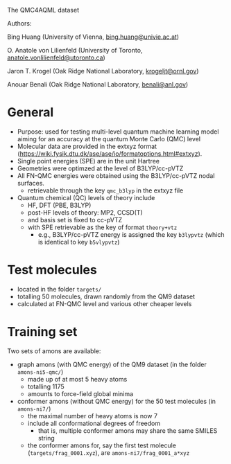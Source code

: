 The QMC4AQML dataset

Authors: 

Bing Huang (University of Vienna, bing.huang@univie.ac.at)

O. Anatole von Lilienfeld (University of Toronto, anatole.vonlilienfeld@utoronto.ca)

Jaron T. Krogel (Oak Ridge National Laboratory, krogeljt@ornl.gov) 

Anouar Benali (Oak Ridge National Laboratory, benali@anl.gov)


# General

- Purpose: used for testing multi-level quantum machine learning model aiming for an accuracy at the quantum Monte Carlo (QMC) level
- Molecular data are provided in the extxyz format (https://wiki.fysik.dtu.dk/ase/ase/io/formatoptions.html#extxyz).
- Single point energies (SPE) are in the unit Hartree
- Geometries were optimzed at the level of B3LYP/cc-pVTZ
- All FN-QMC energies were obtained using the B3LYP/cc-pVTZ nodal surfaces.
    - retrievable through the key `qmc_b3lyp` in the extxyz file
- Quantum chemical (QC) levels of theory include
    - HF, DFT (PBE, B3LYP)
    - post-HF levels of theory: MP2, CCSD(T)
    - and basis set is fixed to cc-pVTZ
    - with SPE retrievable as the key of format `theory+vtz`
        - e.g., B3LYP/cc-pVTZ energy is assigned the key `b3lypvtz` (which is identical to key `b5vlypvtz`)


# Test molecules

- located in the folder `targets/`
- totalling 50 molecules, drawn randomly from the QM9 dataset
- calculated at FN-QMC level and various other cheaper levels


# Training set

Two sets of amons are available:

- graph amons (with QMC energy) of the QM9 dataset (in the folder `amons-ni5-qmc/`)
    - made up of at most 5 heavy atoms
    - totalling 1175
    - amounts to force-field global minima
- conformer amons (without QMC energy) for the 50 test molecules (in `amons-ni7/`)
    - the maximal number of heavy atoms is now 7
    - include all conformational degrees of freedom
        - that is, multiple conformer amons may share the same SMILES string
    - the conformer amons for, say the first test molecule (`targets/frag_0001.xyz`), are `amons-ni7/frag_0001_a*xyz`

